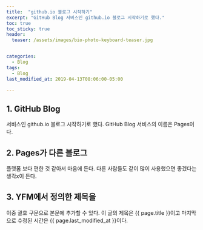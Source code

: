 ```yaml
---
title:  "github.io 블로그 시작하기"
excerpt: "GitHub Blog 서비스인 github.io 블로그 시작하기로 했다."
toc: true
toc_sticky: true
header:
  teaser: /assets/images/bio-photo-keyboard-teaser.jpg


categories:
  - Blog
tags:
  - Blog
last_modified_at: 2019-04-13T08:06:00-05:00

---
```


## 1. GitHub Blog
서비스인 github.io 블로그 시작하기로 했다.
GitHub Blog 서비스의 이름은 Pages이다.

## 2. Pages가 다른 블로그
플랫폼 보다 편한 것 같아서 마음에 든다.
다른 사람들도 같이 많이 사용했으면 좋겠다는 생각x이 든다.

## 3. YFM에서 정의한 제목을
이중 괄호 구문으로 본문에 추가할 수 있다.
이 글의 제목은 {{ page.title }}이고
마지막으로 수정된 시간은 {{ page.last_modified_at }}이다.
